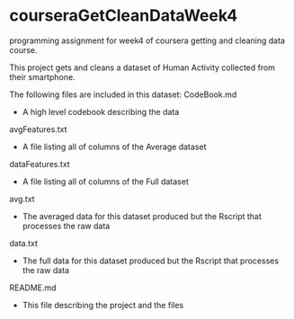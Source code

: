 # courseraGetCleanDataWeek4
programming assignment for week4 of coursera getting and cleaning data course.

This project gets and cleans a dataset of Human Activity collected from their
smartphone.

The following files are included in this dataset:
CodeBook.md
- A high level codebook describing the data

avgFeatures.txt
- A file listing all of columns of the Average dataset

dataFeatures.txt
- A file listing all of columns of the Full dataset

avg.txt
- The averaged data for this dataset produced but the Rscript that processes the raw data

data.txt
- The full data for this dataset produced but the Rscript that processes the raw data

README.md
- This file describing the project and the files
